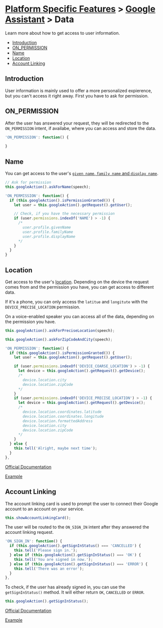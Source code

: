 # [Platform Specific Features](../) > [Google Assistant](./README.md) > Data

Learn more about how to get access to user information.

* [Introduction](#introduction)
* [ON_PERMISSION](#on_permission)
* [Name](#name)
* [Location](#location)
* [Account Linking](#account-linking)


## Introduction

User information is mainly used to offer a more personalized expierence, but you can't access it right away. First you have to ask for permission.

## ON_PERMISSION

After the user has answered your request, they will be redirected to the `ON_PERMISSION` intent, if availabe, where you can access and store the data.

```javascript
'ON_PERMISSION': function() {
  
}
```

## Name

You can get access to the user's [`given name`, `family name` and `display name`](https://developers.google.com/actions/reference/v1/conversation#UserProfile). 

```javascript
// Ask for permission
this.googleAction().askForName(speech);
```
```javascript
'ON_PERMISSION': function() {
  if (this.googleAction().isPermissionGranted()) {
    let user = this.googleAction().getRequest().getUser();

    // Check, if you have the necessary permission
    if (user.permissions.indexOf('NAME') > -1) {
      /* 
        user.profile.givenName
        user.profile.familyName
        user.profile.displayName
      */
    }
  }
}
```

## Location

Get access to the user's [location](https://developers.google.com/actions/reference/v1/conversation#Device).
Depending on the device the request comes from and the permission you have, you can get access to different data. 

If it's a phone, you can only access the `latitue` and `longitute` with the `DEVICE_PRECISE_LOCATION` permission.

On a voice-enabled speaker you can access all of the data, depending on the permission you have.

```javascript
this.googleAction().askForPreciseLocation(speech);

this.googleAction().askForZipCodeAndCity(speech);
```
```javascript
'ON_PERMISSION': function() {
  if (this.googleAction().isPermissionGranted()) {
    let user = this.googleAction().getRequest().getUser();

    if (user.permissions.indexOf('DEVICE_COARSE_LOCATION') > -1) {
      let device = this.googleAction().getRequest().getDevice();
      /*
        device.location.city
        device.location.zipCode
      */
    }
    if (user.permissions.indexOf('DEVICE_PRECISE_LOCATION') > -1) {
      let device = this.googleAction().getRequest().getDevice();
      /*
        device.location.coordinates.latitude
        device.location.coordinates.longitude
        device.location.formattedAddress
        device.location.city
        device.location.zipCode
      */
    }
  } else {
    this.tell('Alright, maybe next time');
  }
},
```
[Official Documentation](https://developers.google.com/actions/assistant/helpers#place_and_location)

[Example](https://github.com/jovotech/jovo-framework-nodejs/blob/master/examples/google_action_specific/appAskForPermission.js)

## Account Linking

The account linking card is used to prompt the user to connect their Google account to an account on your service.

```javascript
this.showAccountLinkingCard();
```

The user will be routed to the `ON_SIGN_IN` intent after they answered the account linking request.

```javascript
'ON_SIGN_IN': function() {
  if (this.googleAction().getSignInStatus() === 'CANCELLED') {
    this.tell('Please sign in.');
  } else if (this.googleAction().getSignInStatus() === 'OK') {
    this.tell('You are signed in now.');
  } else if (this.googleAction().getSignInStatus() === 'ERROR') {
    this.tell('There was an error');
  }
},
```

To check, if the user has already signed in, you can use the `getSignInStatus()` method. It will either return `OK`, `CANCELLED` or `ERROR`.

```javascript
this.googleAction().getSignInStatus();
```
[Official Documentation](https://developers.google.com/actions/identity/account-linking#request_the_signin_helper)

[Example](https://github.com/jovotech/jovo-framework-nodejs/blob/master/examples/google_action_specific/appAskForSignIn.js)